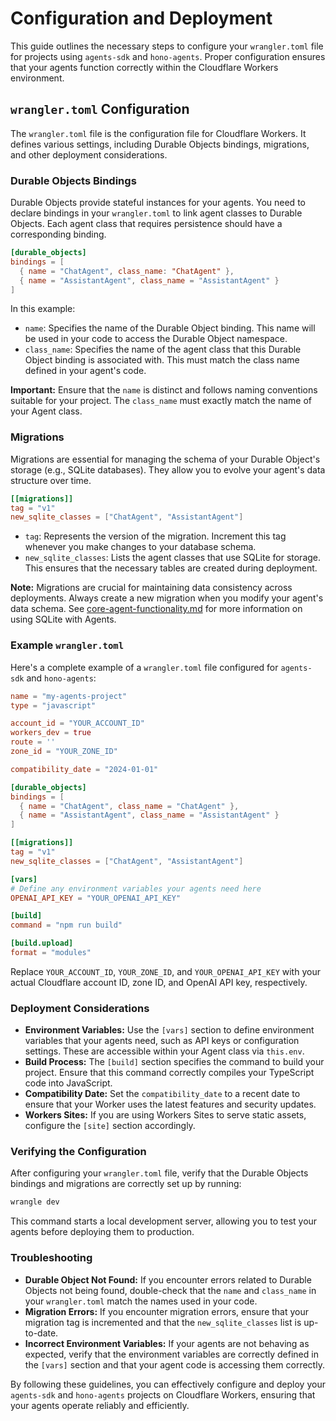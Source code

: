 # Configuration and Deployment

This guide outlines the necessary steps to configure your `wrangler.toml` file for projects using `agents-sdk` and `hono-agents`. Proper configuration ensures that your agents function correctly within the Cloudflare Workers environment.

## `wrangler.toml` Configuration

The `wrangler.toml` file is the configuration file for Cloudflare Workers. It defines various settings, including Durable Objects bindings, migrations, and other deployment considerations.

### Durable Objects Bindings

Durable Objects provide stateful instances for your agents. You need to declare bindings in your `wrangler.toml` to link agent classes to Durable Objects. Each agent class that requires persistence should have a corresponding binding.

```toml
[durable_objects]
bindings = [
  { name = "ChatAgent", class_name: "ChatAgent" },
  { name = "AssistantAgent", class_name = "AssistantAgent" }
]
```

In this example:

- `name`: Specifies the name of the Durable Object binding. This name will be used in your code to access the Durable Object namespace.
- `class_name`: Specifies the name of the agent class that this Durable Object binding is associated with. This must match the class name defined in your agent's code.

**Important:** Ensure that the `name` is distinct and follows naming conventions suitable for your project. The `class_name` must exactly match the name of your Agent class.

### Migrations

Migrations are essential for managing the schema of your Durable Object's storage (e.g., SQLite databases). They allow you to evolve your agent's data structure over time.

```toml
[[migrations]]
tag = "v1"
new_sqlite_classes = ["ChatAgent", "AssistantAgent"]
```

- `tag`: Represents the version of the migration. Increment this tag whenever you make changes to your database schema.
- `new_sqlite_classes`: Lists the agent classes that use SQLite for storage. This ensures that the necessary tables are created during deployment.

**Note:** Migrations are crucial for maintaining data consistency across deployments. Always create a new migration when you modify your agent's data schema. See [core-agent-functionality.md](core-agent-functionality.md) for more information on using SQLite with Agents.

### Example `wrangler.toml`

Here's a complete example of a `wrangler.toml` file configured for `agents-sdk` and `hono-agents`:

```toml
name = "my-agents-project"
type = "javascript"

account_id = "YOUR_ACCOUNT_ID"
workers_dev = true
route = ''
zone_id = "YOUR_ZONE_ID"

compatibility_date = "2024-01-01"

[durable_objects]
bindings = [
  { name = "ChatAgent", class_name = "ChatAgent" },
  { name = "AssistantAgent", class_name = "AssistantAgent" }
]

[[migrations]]
tag = "v1"
new_sqlite_classes = ["ChatAgent", "AssistantAgent"]

[vars]
# Define any environment variables your agents need here
OPENAI_API_KEY = "YOUR_OPENAI_API_KEY"

[build]
command = "npm run build"

[build.upload]
format = "modules"
```

Replace `YOUR_ACCOUNT_ID`, `YOUR_ZONE_ID`, and `YOUR_OPENAI_API_KEY` with your actual Cloudflare account ID, zone ID, and OpenAI API key, respectively.

### Deployment Considerations

- **Environment Variables:** Use the `[vars]` section to define environment variables that your agents need, such as API keys or configuration settings. These are accessible within your Agent class via `this.env`.
- **Build Process:** The `[build]` section specifies the command to build your project. Ensure that this command correctly compiles your TypeScript code into JavaScript.
- **Compatibility Date:** Set the `compatibility_date` to a recent date to ensure that your Worker uses the latest features and security updates.
- **Workers Sites:** If you are using Workers Sites to serve static assets, configure the `[site]` section accordingly.

### Verifying the Configuration

After configuring your `wrangler.toml` file, verify that the Durable Objects bindings and migrations are correctly set up by running:

```bash
wrangle dev
```

This command starts a local development server, allowing you to test your agents before deploying them to production.

### Troubleshooting

- **Durable Object Not Found:** If you encounter errors related to Durable Objects not being found, double-check that the `name` and `class_name` in your `wrangler.toml` match the names used in your code.
- **Migration Errors:** If you encounter migration errors, ensure that your migration tag is incremented and that the `new_sqlite_classes` list is up-to-date.
- **Incorrect Environment Variables:** If your agents are not behaving as expected, verify that the environment variables are correctly defined in the `[vars]` section and that your agent code is accessing them correctly.

By following these guidelines, you can effectively configure and deploy your `agents-sdk` and `hono-agents` projects on Cloudflare Workers, ensuring that your agents operate reliably and efficiently.
